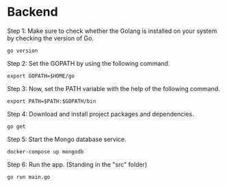 # Backend

Step 1: Make sure to check whether the Golang is installed on your system by checking the version of Go.

```go version```

Step 2: Set the GOPATH by using the following command.

```export GOPATH=$HOME/go```

Step 3: Now, set the PATH variable with the help of the following command.

```export PATH=$PATH:$GOPATH/bin```

Step 4: Download and install project packages and dependencies.

```go get```

Step 5: Start the Mongo database service.

```docker-compose up mongodb```

Step 6: Run the app. (Standing in the "src" folder)

```go run main.go```